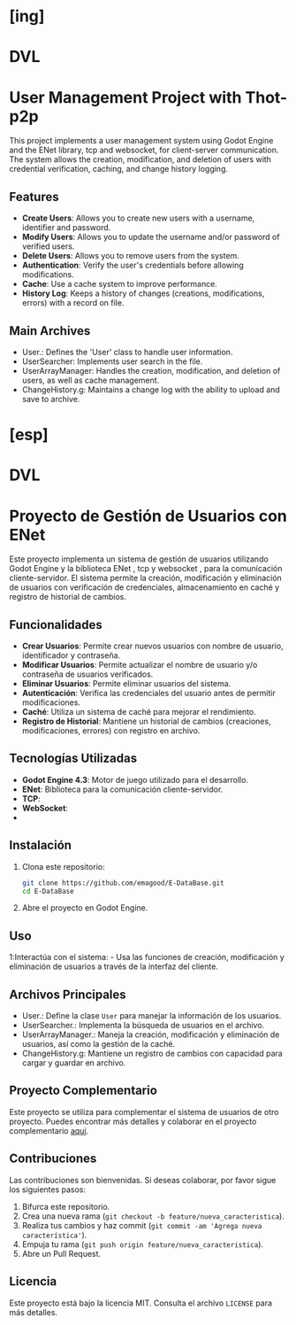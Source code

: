 # [ing]
# DVL
# User Management Project with Thot-p2p

This project implements a user management system using Godot Engine and the ENet library, tcp and websocket, for client-server communication. The system allows the creation, modification, and deletion of users with credential verification, caching, and change history logging.

## Features

- **Create Users**: Allows you to create new users with a username, identifier and password.
- **Modify Users**: Allows you to update the username and/or password of verified users.
- **Delete Users**: Allows you to remove users from the system.
- **Authentication**: Verify the user's credentials before allowing modifications.
- **Cache**: Use a cache system to improve performance.
- **History Log**: Keeps a history of changes (creations, modifications, errors) with a record on file.

## Main Archives

- User.: Defines the 'User' class to handle user information.
- UserSearcher: Implements user search in the file.
- UserArrayManager: Handles the creation, modification, and deletion of users, as well as cache management.
- ChangeHistory.g: Maintains a change log with the ability to upload and save to archive.



# [esp]
# DVL
# Proyecto de Gestión de Usuarios con ENet

Este proyecto implementa un sistema de gestión de usuarios utilizando Godot Engine y la biblioteca ENet , tcp y websocket , para la comunicación cliente-servidor. El sistema permite la creación, modificación y eliminación de usuarios con verificación de credenciales, almacenamiento en caché y registro de historial de cambios.

## Funcionalidades

- **Crear Usuarios**: Permite crear nuevos usuarios con nombre de usuario, identificador y contraseña.
- **Modificar Usuarios**: Permite actualizar el nombre de usuario y/o contraseña de usuarios verificados.
- **Eliminar Usuarios**: Permite eliminar usuarios del sistema.
- **Autenticación**: Verifica las credenciales del usuario antes de permitir modificaciones.
- **Caché**: Utiliza un sistema de caché para mejorar el rendimiento.
- **Registro de Historial**: Mantiene un historial de cambios (creaciones, modificaciones, errores) con registro en archivo.

## Tecnologías Utilizadas

- **Godot Engine 4.3**: Motor de juego utilizado para el desarrollo.
- **ENet**: Biblioteca para la comunicación cliente-servidor.
- **TCP**: 
- **WebSocket**:
- 
## Instalación

1. Clona este repositorio:
    ```sh
    git clone https://github.com/emagood/E-DataBase.git
    cd E-DataBase
    ```

2. Abre el proyecto en Godot Engine.

## Uso

1:Interactúa con el sistema:
    - Usa las funciones de creación, modificación y eliminación de usuarios a través de la interfaz del cliente.

## Archivos Principales

- User.: Define la clase `User` para manejar la información de los usuarios.
- UserSearcher.: Implementa la búsqueda de usuarios en el archivo.
- UserArrayManager.: Maneja la creación, modificación y eliminación de usuarios, así como la gestión de la caché.
- ChangeHistory.g: Mantiene un registro de cambios con capacidad para cargar y guardar en archivo.

## Proyecto Complementario

Este proyecto se utiliza para complementar el sistema de usuarios de otro proyecto. Puedes encontrar más detalles y colaborar en el proyecto complementario [aquí](https://github.com/emagood/SocketSyncLinker.git).

## Contribuciones

Las contribuciones son bienvenidas. Si deseas colaborar, por favor sigue los siguientes pasos:

1. Bifurca este repositorio.
2. Crea una nueva rama (`git checkout -b feature/nueva_caracteristica`).
3. Realiza tus cambios y haz commit (`git commit -am 'Agrega nueva característica'`).
4. Empuja tu rama (`git push origin feature/nueva_caracteristica`).
5. Abre un Pull Request.

## Licencia

Este proyecto está bajo la licencia MIT. Consulta el archivo `LICENSE` para más detalles.





 

